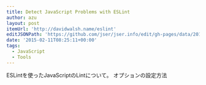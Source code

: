 ```yaml
---
title: Detect JavaScript Problems with ESLint
author: azu
layout: post
itemUrl: 'http://davidwalsh.name/eslint'
editJSONPath: 'https://github.com/jser/jser.info/edit/gh-pages/data/2015/02/index.json'
date: '2015-02-11T08:25:11+00:00'
tags:
  - JavaScript
  - Tools
---
```

ESLintを使ったJavaScriptのLintについて。
オプションの設定方法
